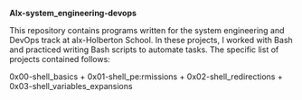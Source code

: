 **Alx-system_engineering-devops**

This repository contains programs written for the system engineering and DevOps track at alx-Holberton School. In these projects, I worked with Bash and practiced writing Bash scripts to automate tasks. The specific list of projects contained follows:

0x00-shell_basics + 0x01-shell_pe:rmissions + 0x02-shell_redirections + 0x03-shell_variables_expansions
